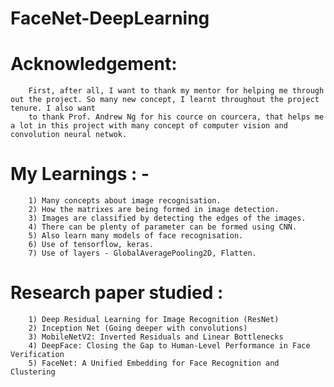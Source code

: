 # FaceNet-DeepLearning
# Acknowledgement:
        First, after all, I want to thank my mentor for helping me through out the project. So many new concept, I learnt throughout the project tenure. I also want
        to thank Prof. Andrew Ng for his cource on courcera, that helps me a lot in this project with many concept of computer vision and convolution neural netwok.
# My Learnings : - 
        1) Many concepts about image recognisation.
        2) How the matrixes are being formed in image detection.
        3) Images are classified by detecting the edges of the images.
        4) There can be plenty of parameter can be formed using CNN.
        5) Also learn many models of face recognisation.
        6) Use of tensorflow, keras.
        7) Use of layers - GlobalAveragePooling2D, Flatten.
# Research paper studied :
        1) Deep Residual Learning for Image Recognition (ResNet)
        2) Inception Net (Going deeper with convolutions)
        3) MobileNetV2: Inverted Residuals and Linear Bottlenecks
        4) DeepFace: Closing the Gap to Human-Level Performance in Face Verification
        5) FaceNet: A Unified Embedding for Face Recognition and Clustering
        
